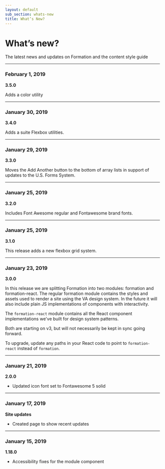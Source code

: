 ```yaml
---
layout: default
sub_section: whats-new
title: What’s New?
---
```


# What’s new?

<div class="va-introtext">
The latest news and updates on Formation and the content style guide
</div>

---

### February 1, 2019

**3.5.0**

Adds a color utility

---

### January 30, 2019

**3.4.0**

Adds a suite Flexbox utilities.

---

### January 29, 2019

**3.3.0**

Moves the Add Another button to the bottom of array lists in support of updates to the U.S. Forms System.

---

### January 25, 2019

**3.2.0**

Includes Font Awesome regular and Fontawesome brand fonts.

---

### January 25, 2019

**3.1.0**

This release adds a new flexbox grid system.

---

### January 23, 2019

**3.0.0**

In this release we are splitting Formation into two modules: formation and formation-react. The regular formation module contains the styles and assets used to render a site using the VA design system. In the future it will also include plain JS implementations of components with interactivity.

The `formation-react` module contains all the React component implementations we've built for design system patterns.

Both are starting on v3, but will not necessarily be kept in sync going forward.

To upgrade, update any paths in your React code to point to `formation-react` instead of `formation`.

---

### January 21, 2019

**2.0.0**

- Updated icon font set to Fontawesome 5 solid

---

### January 17, 2019

**Site updates**

- Created page to show recent updates

---

### January 15, 2019

**1.18.0**

- Accessibility fixes for the module component